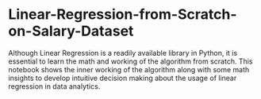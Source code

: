 # Linear-Regression-from-Scratch-on-Salary-Dataset
Although Linear Regression is a readily available library in Python, it is essential to learn the math and working of the algorithm from scratch. This notebook shows the inner working of the algorithm along with some math insights to develop intuitive decision making about the usage of linear regression in data analytics.
